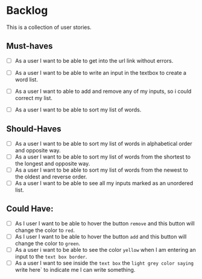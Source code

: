 # Backlog

This is a collection of user stories.

## Must-haves

<!--- these user stories are necessary for basic usability. -->

- [ ] As a user I want to be able to get into the url link without errors.

- [ ] As a user I want to be able to write an input in the textbox to create a word list.
- [ ] As a user I want to able to add and remove any of my inputs, so i could correct my list.
- [ ] As a user I want to be able to sort my list of words.

## Should-Haves

<!--- these user stories will complete the user experience, but are not necessary. -->

- [ ] As a user I want to be able to sort my list of words in alphabetical order and opposite way.
- [ ] As a user I want to be able to sort my list of words from the shortest to the longest and opposite way.
- [ ] As a user I want to be able to sort my list of words from the newest to the oldest and reverse order.
- [ ] As a user I want to be able to see all my inputs marked as an unordered list.

## Could Have:

<!--- these user stories would be really cool ... if there's time  -->

- [ ] As I user I want to be able to hover the button `remove` and this button will change the color to `red`.
- [ ] As I user I want to be able to hover the button `add` and this button will change the color to `green`.
- [ ] As a user i want to be able to see the color `yellow` when I am entering an input to the `text box border`.
- [ ] As a user I want to see inside the `text box` the `light grey color saying` write here` to indicate me I can write something.
